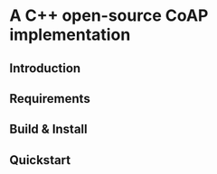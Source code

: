 # A C++ open-source CoAP implementation



## Introduction

## Requirements

## Build \& Install

## Quickstart
